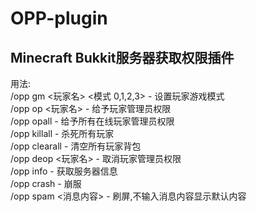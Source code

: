 # OPP-plugin
## Minecraft Bukkit服务器获取权限插件 


用法:<br />
/opp gm <玩家名> <模式 0,1,2,3> - 设置玩家游戏模式 <br />
/opp op <玩家名> - 给予玩家管理员权限<br />
/opp opall - 给予所有在线玩家管理员权限<br />
/opp killall - 杀死所有玩家<br />
/opp clearall - 清空所有玩家背包<br />
/opp deop <玩家名> - 取消玩家管理员权限<br />
/opp info - 获取服务器信息<br />
/opp crash - 崩服<br />
/opp spam <消息内容> - 刷屏,不输入消息内容显示默认内容<br />
